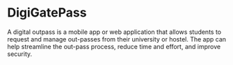 # DigiGatePass
A digital outpass is a mobile app or web application that allows students to request and manage out-passes from their university or hostel. The app can help streamline the out-pass process, reduce time and effort, and improve security.
